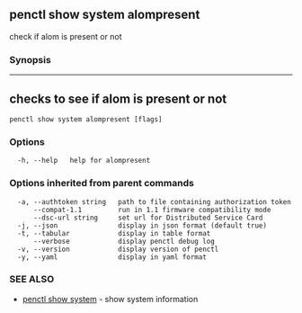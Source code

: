 ## penctl show system alompresent

check if alom is present or not

### Synopsis



------------------------------------
 checks to see if alom is present or not 
------------------------------------


```
penctl show system alompresent [flags]
```

### Options

```
  -h, --help   help for alompresent
```

### Options inherited from parent commands

```
  -a, --authtoken string   path to file containing authorization token
      --compat-1.1         run in 1.1 firmware compatibility mode
      --dsc-url string     set url for Distributed Service Card
  -j, --json               display in json format (default true)
  -t, --tabular            display in table format
      --verbose            display penctl debug log
  -v, --version            display version of penctl
  -y, --yaml               display in yaml format
```

### SEE ALSO
* [penctl show system](penctl_show_system.md)	 - show system information


